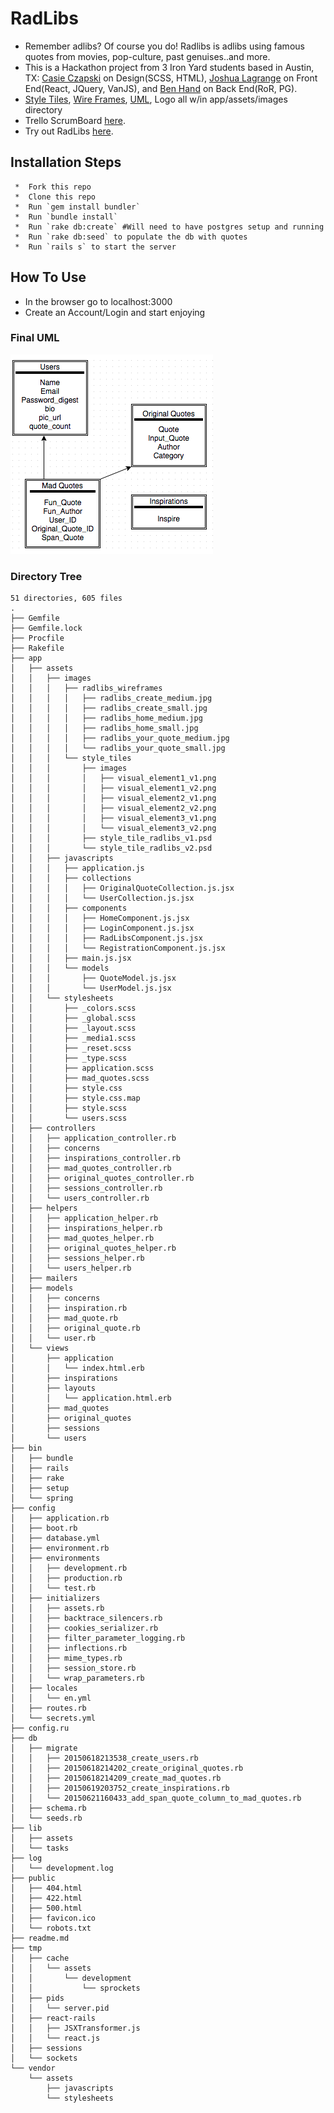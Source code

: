 # RadLibs
  * Remember adlibs? Of course you do! Radlibs is adlibs using famous quotes
    from movies, pop-culture, past genuises..and more.
  * This is a Hackathon project from 3 Iron Yard students based in
    Austin, TX: <a href="https://github.com/cczapski">Casie Czapski</a> on Design(SCSS, HTML), <a href="https://github.com/jlagrange87">Joshua Lagrange</a> on Front End(React, JQuery, VanJS), and <a href="https://github.com/BenHand">Ben Hand</a> on Back End(RoR, PG).
  * <a href="https://github.com/BenHand/madlib/tree/master/app/assets/images/style_tiles">Style Tiles</a>, <a href="https://github.com/BenHand/madlib/tree/master/app/assets/images/radlibs_wireframes">Wire Frames</a>, <a href="https://github.com/BenHand/madlib/tree/master/app/assets/images/UML">UML</a>, Logo all w/in app/assets/images directory
  * Trello ScrumBoard <a href="https://trello.com/b/3wAeQJSC/madlib">here</a>.
  * Try out RadLibs <a href="http://radlib.herokuapp.com/">here</a>.

## Installation Steps

```
 *  Fork this repo
 *  Clone this repo
 *  Run `gem install bundler`
 *  Run `bundle install`
 *  Run `rake db:create` #Will need to have postgres setup and running
 *  Run `rake db:seed` to populate the db with quotes
 *  Run `rails s` to start the server
```

## How To Use
 *  In the browser go to localhost:3000
 *  Create an Account/Login and start enjoying

### Final UML
![Alt text](app/assets/images/UML/finalUML.png?raw=true "Final UML")

### Directory Tree

```
51 directories, 605 files
.
├── Gemfile
├── Gemfile.lock
├── Procfile
├── Rakefile
├── app
│   ├── assets
│   │   ├── images
│   │   │   ├── radlibs_wireframes
│   │   │   │   ├── radlibs_create_medium.jpg
│   │   │   │   ├── radlibs_create_small.jpg
│   │   │   │   ├── radlibs_home_medium.jpg
│   │   │   │   ├── radlibs_home_small.jpg
│   │   │   │   ├── radlibs_your_quote_medium.jpg
│   │   │   │   └── radlibs_your_quote_small.jpg
│   │   │   └── style_tiles
│   │   │       ├── images
│   │   │       │   ├── visual_element1_v1.png
│   │   │       │   ├── visual_element1_v2.png
│   │   │       │   ├── visual_element2_v1.png
│   │   │       │   ├── visual_element2_v2.png
│   │   │       │   ├── visual_element3_v1.png
│   │   │       │   └── visual_element3_v2.png
│   │   │       ├── style_tile_radlibs_v1.psd
│   │   │       └── style_tile_radlibs_v2.psd
│   │   ├── javascripts
│   │   │   ├── application.js
│   │   │   ├── collections
│   │   │   │   ├── OriginalQuoteCollection.js.jsx
│   │   │   │   └── UserCollection.js.jsx
│   │   │   ├── components
│   │   │   │   ├── HomeComponent.js.jsx
│   │   │   │   ├── LoginComponent.js.jsx
│   │   │   │   ├── RadLibsComponent.js.jsx
│   │   │   │   └── RegistrationComponent.js.jsx
│   │   │   ├── main.js.jsx
│   │   │   └── models
│   │   │       ├── QuoteModel.js.jsx
│   │   │       └── UserModel.js.jsx
│   │   └── stylesheets
│   │       ├── _colors.scss
│   │       ├── _global.scss
│   │       ├── _layout.scss
│   │       ├── _media1.scss
│   │       ├── _reset.scss
│   │       ├── _type.scss
│   │       ├── application.scss
│   │       ├── mad_quotes.scss
│   │       ├── style.css
│   │       ├── style.css.map
│   │       ├── style.scss
│   │       └── users.scss
│   ├── controllers
│   │   ├── application_controller.rb
│   │   ├── concerns
│   │   ├── inspirations_controller.rb
│   │   ├── mad_quotes_controller.rb
│   │   ├── original_quotes_controller.rb
│   │   ├── sessions_controller.rb
│   │   └── users_controller.rb
│   ├── helpers
│   │   ├── application_helper.rb
│   │   ├── inspirations_helper.rb
│   │   ├── mad_quotes_helper.rb
│   │   ├── original_quotes_helper.rb
│   │   ├── sessions_helper.rb
│   │   └── users_helper.rb
│   ├── mailers
│   ├── models
│   │   ├── concerns
│   │   ├── inspiration.rb
│   │   ├── mad_quote.rb
│   │   ├── original_quote.rb
│   │   └── user.rb
│   └── views
│       ├── application
│       │   └── index.html.erb
│       ├── inspirations
│       ├── layouts
│       │   └── application.html.erb
│       ├── mad_quotes
│       ├── original_quotes
│       ├── sessions
│       └── users
├── bin
│   ├── bundle
│   ├── rails
│   ├── rake
│   ├── setup
│   └── spring
├── config
│   ├── application.rb
│   ├── boot.rb
│   ├── database.yml
│   ├── environment.rb
│   ├── environments
│   │   ├── development.rb
│   │   ├── production.rb
│   │   └── test.rb
│   ├── initializers
│   │   ├── assets.rb
│   │   ├── backtrace_silencers.rb
│   │   ├── cookies_serializer.rb
│   │   ├── filter_parameter_logging.rb
│   │   ├── inflections.rb
│   │   ├── mime_types.rb
│   │   ├── session_store.rb
│   │   └── wrap_parameters.rb
│   ├── locales
│   │   └── en.yml
│   ├── routes.rb
│   └── secrets.yml
├── config.ru
├── db
│   ├── migrate
│   │   ├── 20150618213538_create_users.rb
│   │   ├── 20150618214202_create_original_quotes.rb
│   │   ├── 20150618214209_create_mad_quotes.rb
│   │   ├── 20150619203752_create_inspirations.rb
│   │   └── 20150621160433_add_span_quote_column_to_mad_quotes.rb
│   ├── schema.rb
│   └── seeds.rb
├── lib
│   ├── assets
│   └── tasks
├── log
│   └── development.log
├── public
│   ├── 404.html
│   ├── 422.html
│   ├── 500.html
│   ├── favicon.ico
│   └── robots.txt
├── readme.md
├── tmp
│   ├── cache
│   │   └── assets
│   │       └── development
│   │           └── sprockets
│   ├── pids
│   │   └── server.pid
│   ├── react-rails
│   │   ├── JSXTransformer.js
│   │   └── react.js
│   ├── sessions
│   └── sockets
└── vendor
    └── assets
        ├── javascripts
        └── stylesheets
```
